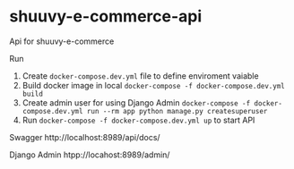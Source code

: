 # shuuvy-e-commerce-api
Api for shuuvy-e-commerce

Run
1. Create ```docker-compose.dev.yml``` file to define enviroment vaiable
2. Build docker image in local ```docker-compose -f docker-compose.dev.yml build```
3. Create admin user for using Django Admin ```docker-compose -f docker-compose.dev.yml run --rm app python manage.py createsuperuser```
2. Run ```docker-compose -f docker-compose.dev.yml up``` to start API

Swagger
http://localhost:8989/api/docs/

Django Admin
htpp://locahost:8989/admin/
